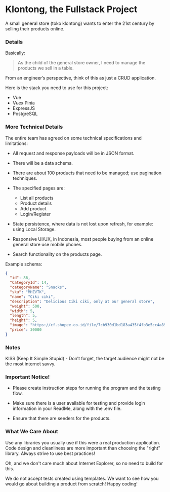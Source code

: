 # Klontong, the Fullstack Project

A small general store (toko klontong) wants to enter the 21st century by selling their products online.

### Details

Basically:

> As the child of the general store owner, I need to manage the products we sell in a table.

From an engineer’s perspective, think of this as just a CRUD application.

Here is the stack you need to use for this project:

- Vue
- ~~Vuex~~ Pinia
- ExpressJS
- PostgreSQL

### More Technical Details

The entire team has agreed on some technical specifications and limitations:

- All request and response payloads will be in JSON format.
- There will be a data schema.
- There are about 100 products that need to be managed; use pagination techniques.
- The specified pages are:
  - List all products
  - Product details
  - Add product
  - Login/Register
- State persistence, where data is not lost upon refresh, for example: using Local Storage.

- Responsive UI/UX, in Indonesia, most people buying from an online general store use mobile phones.

- Search functionality on the products page.


Example schema:

```json
{
  "id": 86,
  "CategoryId": 14,
  "categoryName": "Snacks",
  "sku": "MHZVTK",
  "name": "Ciki ciki",
  "description": "Delicious Ciki ciki, only at our general store",
  "weight": 500,
  "width": 5,
  "length": 5,
  "height": 5,
  "image": "https://cf.shopee.co.id/file/7cb930d1bd183a435f4fb3e5cc4a896b",
  "price": 30000
}
```
### Notes

KISS (Keep It Simple Stupid) - Don’t forget, the target audience might not be the most internet savvy.

### Important Notice!

- Please create instruction steps for running the program and the testing flow.

- Make sure there is a user available for testing and provide login information in your ReadMe, along with the .env file.

- Ensure that there are seeders for the products.
### What We Care About

Use any libraries you usually use if this were a real production application. Code design and cleanliness are more important than choosing the "right" library. Always strive to use best practices!

Oh, and we don't care much about Internet Explorer, so no need to build for this.

We do not accept tests created using templates. We want to see how you would go about building a product from scratch!
Happy coding!
